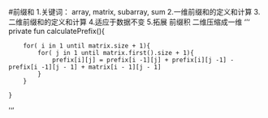 #前缀和
1.关键词： array, matrix, subarray, sum
2.一维前缀和的定义和计算
3.二维前缀和的定义和计算
4.适应于数据不变
5.拓展 前缀积 二维压缩成一维
‘’‘
    private fun calculatePrefix(){

        for( i in 1 until matrix.size + 1){
            for( j in 1 until matrix.first().size + 1){
                prefix[i][j] = prefix[i -1][j] + prefix[i][j -1] - prefix[i -1][j - 1] + matrix[i - 1][j - 1] 
            }
        }

    }
’‘’
